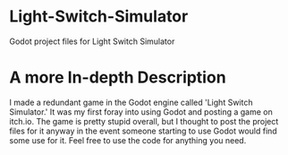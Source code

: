 # Light-Switch-Simulator
Godot project files for Light Switch Simulator

# A more In-depth Description
I made a redundant game in the Godot engine called 'Light Switch Simulator.' It was my first foray into using Godot and posting a game on itch.io. The game is pretty stupid overall, but I thought to post the project files for it anyway in the event someone starting to use Godot would find some use for it. Feel free to use the code for anything you need. 

